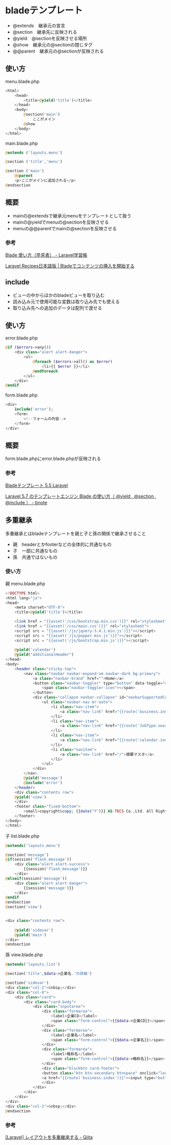 # bladeテンプレート

- @extends　継承元の宣言
- @section　継承先に反映される
- @yield　@sectionを反映させる場所
- @show　継承元の@sectionの閉じタグ
- @@parent　継承元の@sectionが反映される

## 使い方
menu.blade.php
```php
<html>
    <head>
        <title>@yield('title')</title>
    </head>
    <body>
        @section('main')
            ここがメイン
        @show
    </body>
</html>
```
main.blade.php
```php
@extends ('layouts.menu')

@section ('title','menu')

@section ('main')
    @@parent
    <p>ここがメインに追加される</p>
@endsection
```
## 概要

- mainの@extendsで継承元menuをテンプレートとして扱う
- mainの@yieldでmenuの@sectionを反映させる
- menuの@@parentでmainの@sectionを反映させる

### 参考

[Blade 使い方（早見表） \- Laravel学習帳](https://laraweb.net/knowledge/3440/)

[Laravel Recipes日本語版 \| Bladeでコンテンツの挿入を開始する](http://recipes.laravel.jp/recipe/111)

## include

- ビューの中からほかのbladeビューを取り込む
- 読み込み元で使用可能な変数は取り込み先でも使える
- 取り込み先への追加のデータは配列で渡せる

## 使い方

error.blade.php
```php
@if ($errors->any())
    <div class="alert alert-danger">
        <ul>
            @foreach ($errors->all() as $error)
                <li>{{ $error }}</li>
            @endforeach
        </ul>
    </div>
@endif
```
form.blade.php
```php
<div>
    include('error');
    <form>
        <!--フォームの内容-->
    </form>
</div>
```
## 概要

form.blade.phpにerror.blade.phpが反映される

### 参考

[Bladeテンプレート 5\.5 Laravel](https://readouble.com/)   

[Laravel 5\.7 のテンプレートエンジン Blade の使い方（ @yield , @section , @include ） \- bnote](https://www.bnote.net/blog/laravel_blade.html)

## 多重継承

多重継承とはbladeテンプレートを親と子と孫の関係で継承させること

- 親　headerとかfooterなどの全体的に共通なもの
- 子　一部に共通なもの
- 孫　共通ではないもの

### 使い方

親 menu.blade.php
```php
<!DOCTYPE html>
<html lang="ja">
<head>
    <meta charset="UTF-8">
    <title>@yield('title')</title>

    <link href = "{{asset('/css/bootstrap.min.css')}}" rel="stylesheet">
    <link href = "{{asset('/css/main.css')}}" rel="stylesheet">
    <script src = "{{asset('/js/jquery-3.4.1.min.js')}}"></script>
    <script src = "{{asset('/js/popper.min.js')}}"></script>
    <script src = "{{asset('/js/bootstrap.min.js')}}"></script>
          
    @yield('calendar')
    @yield("additionalHeader")
</head>
<body>
    <header class="sticky-top">
        <nav class="navbar navbar-expand-sm navbar-dark bg-primary">
            <a class="navbar-brand" href="">Home</a>
            <button class="navbar-toggler" type="button" data-toggle="collapse" data-target="#navbarSupportedContent" aria-controls="navbarSupportedContent" aria-expanded="false" aria-label="Toggle navigation">
                <span class="navbar-toggler-icon"></span>
            </button>
            <div class="collapse navbar-collapse" id="navbarSupportedContent">
                <ul class="navbar-nav mr-auto">
                    <li class="nav-item">
                        <a class="nav-link" href="{{route('business.index')}}">企業マスタ</a>
                    </li>
                    <li class="nav-item">    
                        <a class="nav-link" href="{{route('JobType.search')}}">職種マスタ</a>
                    </li>
                    <li class="nav-item">
                        <a class="nav-link" href="{{route('calendar.index')}}">休日マスタ</a>
                    </li>
                    <li class="navitem">
                        <a class="nav-link" href="/">摘要マスタ</a>
                    </li> 
                </ul>
            </div>
        </nav>
        @yield('message')
        @include('error')
    </header>
    <div class="contents row">
    @yield('view')
    </div>
    <footer class="fixed-bottom">
        <small>copyright&copy; {{date("Y")}} AS-TECS Co.,Ltd. All Rights Reserved.</small>
    </footer>
</body>
</html>
```

子 list.blade.php
```php
@extends('layouts.menu')

@section('message')
@if(session('flash_message'))
    <div class="alert alert-success">
        {{session('flash_message')}}
    </div>
@elseif(session('message'))
    <div class="alert alert-danger">
        {{session('message')}}
    </div>
@endif
@endsection
@section('view')


<div class="contents row"> 
        
    @yield('sidevar')    
    @yield('main')
</div>
@endsection
```

孫 view.blade.php
```php
@extends('layouts.list')

@section('title',$data->企業名.'の詳細')

@section('sidevar') 
<div class="col-2">&nbsp;</div>
<div class="col-8">
    <div class="card">
        <div class="card-body">
            <div class="inputarea">
                <div class="formarea">
                    <label>企業CD</label>
                    <span class="form-control">{{$data->企業CD}}</span>
                </div>
                <div class="formarea">
                    <label>企業名</label>
                    <span class="form-control">{{$data->企業名}}</span>
                </div>
                <div class="formarea">
                    <label>略称名</label>
                    <span class="form-control">{{$data->略称名}}</span>
                </div>
                <div class="blockbtn card-footer">
                <button class="btn btn-secondary btnspace" onclick="location.href='{{route('business.update',['cd'=>$data->企業CD])}}'">修正</button>
                <a href="{{route('business.index')}}"><input type="button" class="btn btn-secondary btnspace" value="戻る"></a>
                </div>
            </div>
        </div>
    </div>
</div>
<div class="col-2">&nbsp;</div>  
@endsection
```

### 参考

[[Laravel] レイアウトを多重継承する \- Qiita](https://qiita.com/kamikosi/items/b7ec871657d25a00ef67)